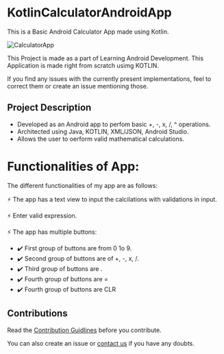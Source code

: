 # KotlinCalculatorAndroidApp
This is a Basic Android Calculator App made using Kotlin.

![CalculatorApp](https://user-images.githubusercontent.com/55108788/98417415-e09d5780-20a6-11eb-890e-975caa732b59.png)


This Project is made as a part of Learning  Android Development. 
This Application is made right from scratch usimg KOTLIN.

If you find any issues with the currently present implementations, feel to correct them or create an issue mentioning those.

## Project Description
 <ul>
  <li> Developed as an Android app to perfom basic +, -, x, /, ^ operations.</li>
  <li> Architected using Java, KOTLIN, XML/JSON, Android Studio.</li>
  <li> Allows the user to oerform valid mathematical calculations.</li>  
</ul>


# Functionalities of App:
The different functionalities of my app are as follows:

⚡️ The app has a text view to input the calcilations with validations in input.

⚡️ Enter valid expression.

⚡️ The app has multiple buttons:

  - ✔️ First group of buttons are from 0 1o 9.   
  - ✔️ Second group of buttons are of +, -, x, /. 
  - ✔️ Third group of buttons are .
  - ✔️ Fourth group of buttons are =
  - ✔️ Fourth group of buttons are CLR

## Contributions

Read the [Contribution Guidlines](https://github.com/Roshan13046/Kotlin_Drawing_App/blob/master/Contribution.md) before you contribute.

You can also create an issue or [contact us](https://github.com/Roshan13046) if you have any doubts.




